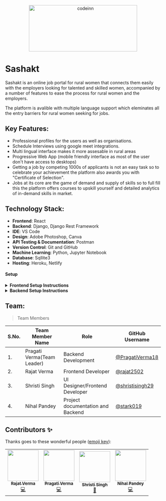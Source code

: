
<div align="center"> <img align="center" alt="codeinn" src="https://sashakt.netlify.app/static/media/awsar.e12625ad.png" height='150' width='350'></div>

# Sashakt

Sashakt is an online job portal for rural women that connects them easily with the employers looking for talented and skilled women, accompanied by a number of features to ease the process for rural women and the employers.

The platform is avalible with multiple language support which eleminates all the entry barriers for rural women seeking for jobs.

## Key Features:
- Professional profiles for the users as well as organisations.
- Schedule Interviews using google meet integrations.
- Multi lingual interface makes it more assesable in rural areas
- Progressive Web App (mobile friendly interface as most of the user don't have access to desktops)
- Getting a job by competing 1000s of applicants is not an easy task so to celebrate your achievement the platform also awards you with "Certificate of Selection".
- Jobs at its core are the game of demand and supply of skills so to full fill this the platform offers courses to upskill yourself and detailed analytics of in-demand skills in market.

## Technology Stack:
- **Frontend**: React
- **Backend**: Django, Django Rest Framework
- **IDE**: VS Code
- **Design**: Adobe Photoshop, Canva
- **API Testing & Documentation**: Postman
- **Version Control**: Git and GitHub
- **Machine Learning**: Python, Jupyter Notebook
- **Database**: Sqllite3
- **Hosting**: Heroku, Netlify

#### Setup


<details>
  <summary><strong>Frontend Setup Instructions</strong></summary>
  
  
- Fork and Clone the repo using
```
$ git clone https://github.com/PragatiVerma18/Sashakt.git
$ cd Sashakt
```

- Get the API key from [https://api.imgbb.com/](https://api.imgbb.com/) and replace it with `REACT_APP_IMGBB_API_KEY` in `.env.example`

- Get a new API key from [https://smtpjs.com/](https://smtpjs.com/) and replace it with `REACT_APP_API_KEY` in `.env.example`

- Rename the file `.env.example` to `.env`

- Install node dependencies
```
$ npm install
```
- Run Server at localhost using
```
$ npm start
```

  
</details>


<details>
  <summary><strong>Backend Setup Instructions</strong></summary>

- Fork and Clone the repo using
```
$ git clone https://github.com/PragatiVerma18/Sashakt.git
$ cd Sashakt
```
- Change Branch to `backend` using 
```
$ git checkout backend
```
- Setup Virtual environment
```
$ python3 -m venv env
```
- Activate the virtual environment
```
$ source env/bin/activate
```
- Install dependencies using
```
$ pip install -r requirements.txt
```
- Make migrations using
```
$ python manage.py makemigrations
```
- Migrate Database
```
$ python manage.py migrate
```
- Create a superuser
```
$ python manage.py createsuperuser
```
- Run server using
```
$ python manage.py runserver
``` 
</details>

## Team:

> Team Members

| S.No. | Team Member Name | Role | GitHub Username |
| --------------- | --------------- | --------------- | --------------- |
| 1. | Pragati Verma(Team Leader) | Backend Development | [@PragatiVerma18](https://github.com/PragatiVerma18) |
| 2. | Rajat Verma | Frontend Developer| [@rajat2502](https://github.com/rajat2502)  |
| 3. | Shristi Singh | UI Designer/Frontend Developer | [@shristisingh29](https://github.com/shristisingh29)  |
| 4. | Nihal Pandey | Project documentation and Backend | [@stark019](https://github.com/stark019) |

## Contributors ✨

Thanks goes to these wonderful people ([emoji key](https://allcontributors.org/docs/en/emoji-key)):

<!-- ALL-CONTRIBUTORS-LIST:START - Do not remove or modify this section -->
<!-- prettier-ignore-start -->
<!-- markdownlint-disable -->
<table>
  <tbody><tr>
    <td align="center"><a href="https://rajat2502.github.io/portfolio/"><img alt="" src="https://avatars2.githubusercontent.com/u/42200276?v=4" width="100px;"><br><sub><b>Rajat Verma</b></sub></a><br><a href="https://github.com/PragatiVerma18/Sashakt/commits?author=rajat2502" title="Code">💻</a></td>
    <td align="center"><a href="https://www.linkedin.com/in/PragatiVerma18/"><img alt="" src="https://avatars2.githubusercontent.com/u/42115530?v=4" width="100px;"><br><sub><b>Pragati Verma</b></sub></a><br><a href="https://github.com/PragatiVerma18/Sashakt/commits?author=PragatiVerma18" title="Code">💻</a></td>
    <td align="center"><a href="https://github.com/shristisingh29"><img alt="" src="https://avatars1.githubusercontent.com/u/44435610?v=4" width="100px;"><br><sub><b>Shristi Singh</b></sub></a><br><a href="#design-shristisingh29" title="Design">🎨</a></td>
        <td align="center"><a href="https://github.com/stark019"><img alt="" src="https://avatars2.githubusercontent.com/u/46189913?s=460&u=8dc90bd6845b9c91f75f51674ce9804c12cabe9b&v=4" width="100px;"><br><sub><b>Nihal Pandey</b></sub></a><br><a href="https://github.com/PragatiVerma18/Sashakt/commits?author=stark019" title="Code">💻</a></td>
  </tr>
</tbody></table>

